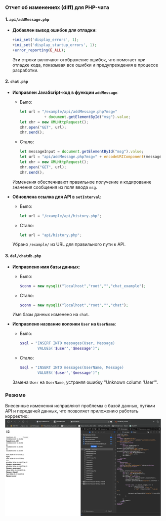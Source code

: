 ### Отчет об изменениях (diff) для PHP-чата

#### 1. `api/addMessage.php`
   - **Добавлен вывод ошибок для отладки**:
     ```php
     +ini_set('display_errors', 1);
     +ini_set('display_startup_errors', 1);
     +error_reporting(E_ALL);
     ```
     Эти строки включают отображение ошибок, что помогает при отладке кода, показывая все ошибки и предупреждения в процессе разработки.

#### 2. `chat.php`
   - **Исправлен JavaScript-код в функции `addMessage`**:
     - Было:
       ```javascript
       let url = "/example/api/addMessage.php?msg=" 
                  + document.getElementById("msg").value;
       let xhr = new XMLHttpRequest();
       xhr.open("GET", url);
       xhr.send();
       ```
     - Стало:
       ```javascript
       let messageInput = document.getElementById("msg").value;
       let url = "api/addMessage.php?msg=" + encodeURIComponent(messageInput);
       let xhr = new XMLHttpRequest();
       xhr.open("GET", url);
       xhr.send();
       ```
     Изменения обеспечивают правильное получение и кодирование значения сообщения из поля ввода `msg`.

   - **Обновлена ссылка для API в `setInterval`**:
     - Было:
       ```javascript
       let url = "/example/api/history.php";
       ```
     - Стало:
       ```javascript
       let url = "api/history.php";
       ```
     Убрано `/example/` из URL для правильного пути к API.

#### 3. `dal/chatdb.php`
   - **Исправлено имя базы данных**:
     - Было:
       ```php
       $conn = new mysqli("localhost","root","","chat_example");
       ```
     - Стало:
       ```php
       $conn = new mysqli("localhost","root","","chat");
       ```
     Имя базы данных изменено на `chat`.

   - **Исправлено название колонки `User` на `UserName`**:
     - Было:
       ```php
       $sql = "INSERT INTO messages(User, Message)
               VALUES('$user','$message')";
       ```
     - Стало:
       ```php
       $sql = "INSERT INTO messages(UserName, Message)
               VALUES('$user','$message')";
       ```
     Замена `User` на `UserName`, устраняя ошибку "Unknown column 'User'".

### Резюме
Внесенные изменения исправляют проблемы с базой данных, путями API и передачей данных, что позволяет приложению работать корректно:
![Alt text](materials/worked.png)
